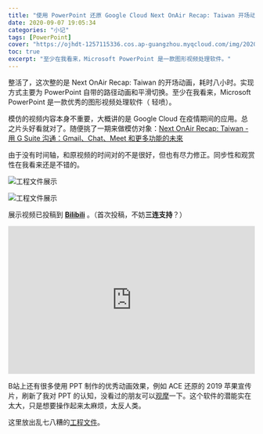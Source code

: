 ```yaml
---
title: "使用 PowerPoint 还原 Google Cloud Next OnAir Recap: Taiwan 开场动画"
date: 2020-09-07 19:05:34
categories: "小记"
tags: [PowerPoint]
cover: "https://ojhdt-1257115336.cos.ap-guangzhou.myqcloud.com/img/20200907/0.png"
toc: true
excerpt: "至少在我看来，Microsoft PowerPoint 是一款图形视频处理软件。"
---
```

整活了，这次整的是 Next OnAir Recap: Taiwan 的开场动画，耗时八小时。实现方式主要为 PowerPoint 自带的路径动画和平滑切换。至少在我看来，Microsoft PowerPoint 是一款优秀的图形视频处理软件（ 轻喷）。

模仿的视频内容本身不重要，大概讲的是 Google Cloud 在疫情期间的应用。总之片头好看就对了。随便挑了一期来做模仿对象：[Next OnAir Recap: Taiwan - 用 G Suite 沟通：Gmail、Chat、Meet 和更多功能的未來](https://www.bilibili.com/video/BV1XK4y1v7Pe)

由于没有时间轴，和原视频的时间对的不是很好，但也有尽力修正。同步性和观赏性在我看来还是不错的。

![工程文件展示](https://ojhdt-1257115336.cos.ap-guangzhou.myqcloud.com/img/20200907/1.png)

![工程文件展示](https://ojhdt-1257115336.cos.ap-guangzhou.myqcloud.com/img/20200907/2.png)


展示视频已投稿到 [**Bilibili**](https://www.bilibili.com/video/BV1rK4y1a7PL) 。（首次投稿，不妨**三连支持**？）

<div style="position: relative; padding: 30% 45%;">
<iframe style="position: absolute; width: 100%; height: 100%; left: 0; top: 0;" src="https://player.bilibili.com/player.html?cid=233113005&aid=884606964&page=1&as_wide=1&high_quality=1&danmaku=0" frameborder="no" scrolling="no"></iframe>
</div>

B站上还有很多使用 PPT 制作的优秀动画效果，例如 ACE 还原的 2019 苹果宣传片，刷新了我对 PPT 的认知，没看过的朋友可以[观摩](https://www.bilibili.com/video/BV1EE41197TW?p=2)一下。这个软件的潜能实在太大，只是想要操作起来太麻烦，太反人类。

这里放出乱七八糟的[工程文件](https://netdisk.ojhdt.com/Project/Next%20OnAir%20Recap.pptx)。